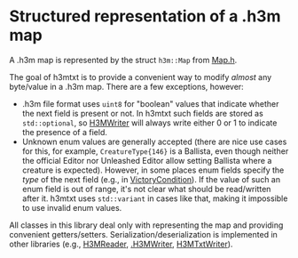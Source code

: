 # Structured representation of a .h3m map

A .h3m map is represented by the struct `h3m::Map` from [Map.h](Map.h).

The goal of h3mtxt is to provide a convenient way to modify *almost* any byte/value in a .h3m map. There are a few exceptions, however:
* .h3m file format uses `uint8` for "boolean" values that indicate whether the next field is present or not. In h3mtxt such fields are stored as `std::optional`, so [H3MWriter](../H3MWriter) will always write either 0 or 1 to indicate the presence of a field.
* Unknown enum values are generally accepted (there are nice use cases for this, for example, `CreatureType{146}` is a Ballista, even though neither the official Editor nor Unleashed Editor allow setting Ballista where a creature is expected). However, in some places enum fields specify the *type* of the next field (e.g., in [VictoryCondition](VictoryCondition.h])). If the value of such an enum field is out of range, it's not clear what should be read/written after it. h3mtxt uses `std::variant` in cases like that, making it impossible to use invalid enum values.

All classes in this library deal only with representing the map and providing convenient getters/setters.
Serialization/deserialization is implemented in other libraries (e.g., [H3MReader](../H3MReader), [.H3MWriter](../H3MWriter), [H3MTxtWriter](../H3MTxtWriter)).
